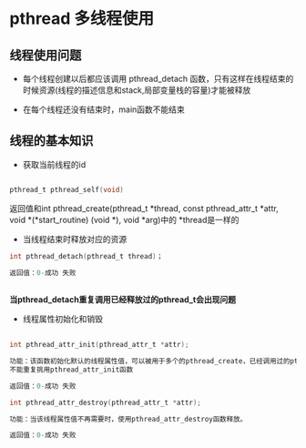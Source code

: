 # pthread 多线程使用

## 线程使用问题

- 每个线程创建以后都应该调用 pthread_detach 函数，只有这样在线程结束的时候资源(线程的描述信息和stack,局部变量栈的容量)才能被释放

- 在每个线程还没有结束时，main函数不能结束

## 线程的基本知识

- 获取当前线程的id

``` c

pthread_t pthread_self(void)

```

返回值和int pthread_create(pthread_t *thread, const pthread_attr_t *attr,
                          void *(*start_routine) (void *), void *arg)中的 *thread是一样的
			
  			
- 当线程结束时释放对应的资源

``` c		  
int pthread_detach(pthread_t thread)；

返回值：0-成功 失败
		
```

**当pthread_detach重复调用已经释放过的pthread_t会出现问题**


- 线程属性初始化和销毁
``` c		
  
int pthread_attr_init(pthread_attr_t *attr);

功能：该函数初始化默认的线程属性值，可以被用于多个的pthread_create，已经调用过的pthread_attr_init函数的线程属性
不能重复挑用pthread_attr_init函数

返回值：0-成功 失败

int pthread_attr_destroy(pthread_attr_t *attr);

功能：当该线程属性值不再需要时，使用pthread_attr_destroy函数释放。

返回值：0-成功 失败
		
```
		